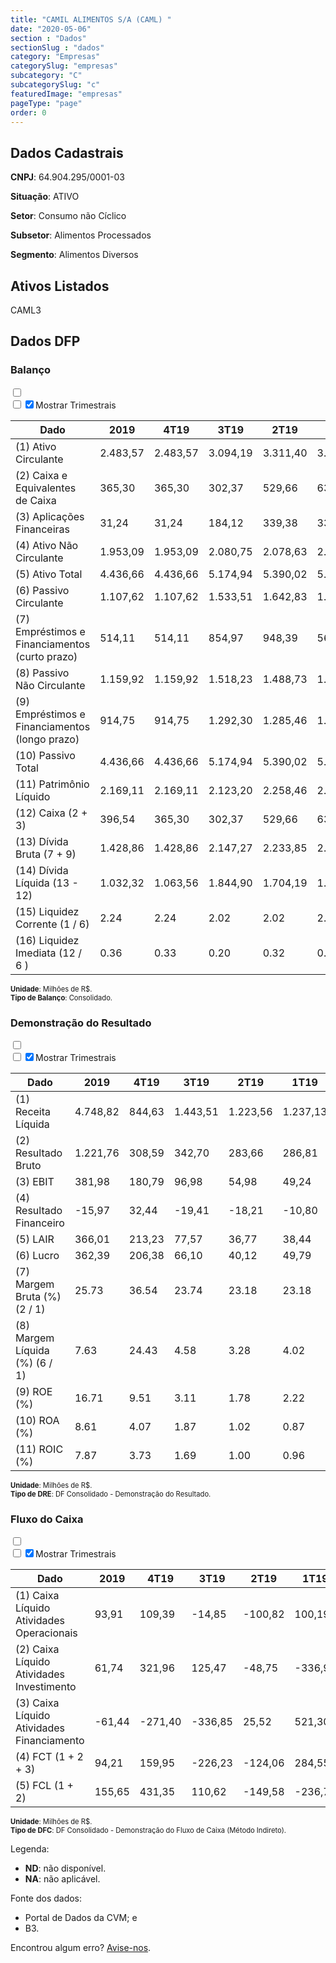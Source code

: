```yaml
---  
title: "CAMIL ALIMENTOS S/A (CAML) "  
date: "2020-05-06"  
section : "Dados"  
sectionSlug : "dados"  
category: "Empresas"  
categorySlug: "empresas"  
subcategory: "C"  
subcategorySlug: "c"  
featuredImage: "empresas"  
pageType: "page"  
order: 0  
---
```



## Dados Cadastrais


**CNPJ**: 64.904.295/0001-03

**Situação**: ATIVO

**Setor**: Consumo não Cíclico

**Subsetor**: Alimentos Processados

**Segmento**: Alimentos Diversos


## Ativos Listados


CAML3 


## Dados DFP

### Balanço
  
<input type='checkbox' class='toggleCommand' id='toggleBalanco' name='toggleBalanco'>  
<div class='filter-group-balanco'>  
<div class='check_button_balanco'>  
<label for='toggleBalanco'>  
<input type='checkbox' data-filter-col='trimBalanco'><input type='checkbox' data-filter-col='trimBalanco' checked><span>Mostrar Trimestrais</span>  
</label>  
</div>  
</div>  
<div class='overflow balancoTableWrapper'>  
<table class='balancoTable'>  
<thead>  
<tr>  
<th class='dataHeader fixedLeftColumn'>Dado</th>  
<th>2019</th>  
<th class='trimHeader' data-col='trimBalanco'>4T19</th>  
<th class='trimHeader' data-col='trimBalanco'>3T19</th>  
<th class='trimHeader' data-col='trimBalanco'>2T19</th>  
<th class='trimHeader' data-col='trimBalanco'>1T19</th>  
<th>2018</th>  
<th class='trimHeader' data-col='trimBalanco'>4T18</th>  
<th class='trimHeader' data-col='trimBalanco'>3T18</th>  
<th class='trimHeader' data-col='trimBalanco'>2T18</th>  
<th class='trimHeader' data-col='trimBalanco'>1T18</th>  
<th>2017</th>  
<th class='trimHeader' data-col='trimBalanco'>4T17</th>  
<th class='trimHeader' data-col='trimBalanco'>3T17</th>  
<th class='trimHeader' data-col='trimBalanco'>2T17</th>  
<th class='trimHeader' data-col='trimBalanco'>1T17</th>  
<th>2016</th>  
<th class='trimHeader' data-col='trimBalanco'>4T16</th>  
<th class='trimHeader' data-col='trimBalanco'>3T16</th>  
<th class='trimHeader' data-col='trimBalanco'>2T16</th>  
<th class='trimHeader' data-col='trimBalanco'>1T16</th>  
</tr>  
</thead>  
<tbody>  
<tr class='trContaAtivo'>  
<td class='leftAlignCell rowDescription fixedLeftColumn'>(1) Ativo Circulante</td>  
<td>2.483,57</td>  
<td data-col='trimBalanco' class='trimData'>2.483,57</td>  
<td data-col='trimBalanco' class='trimData'>3.094,19</td>  
<td data-col='trimBalanco' class='trimData'>3.311,40</td>  
<td data-col='trimBalanco' class='trimData'>3.604,43</td>  
<td>2.291,11</td>  
<td data-col='trimBalanco' class='trimData'>2.291,11</td>  
<td data-col='trimBalanco' class='trimData'>2.769,37</td>  
<td data-col='trimBalanco' class='trimData'>2.797,39</td>  
<td data-col='trimBalanco' class='trimData'>2.868,59</td>  
<td>2.379,83</td>  
<td data-col='trimBalanco' class='trimData'>2.379,83</td>  
<td data-col='trimBalanco' class='trimData'>2.206,25</td>  
<td data-col='trimBalanco' class='trimData'>2.331,31</td>  
<td data-col='trimBalanco' class='trimData'>2.489,29</td>  
<td>ND</td>  
<td data-col='trimBalanco' class='trimData'>ND</td>  
<td data-col='trimBalanco' class='trimData'>2.379,83</td>  
<td data-col='trimBalanco' class='trimData'>2.379,83</td>  
<td data-col='trimBalanco' class='trimData'>2.379,83</td>  
</tr>  
<tr class='trContaAtivo'>  
<td class='leftAlignCell rowDescription fixedLeftColumn'>(2) Caixa e Equivalentes de Caixa</td>  
<td>365,30</td>  
<td data-col='trimBalanco' class='trimData'>365,30</td>  
<td data-col='trimBalanco' class='trimData'>302,37</td>  
<td data-col='trimBalanco' class='trimData'>529,66</td>  
<td data-col='trimBalanco' class='trimData'>630,72</td>  
<td>276,47</td>  
<td data-col='trimBalanco' class='trimData'>276,47</td>  
<td data-col='trimBalanco' class='trimData'>222,63</td>  
<td data-col='trimBalanco' class='trimData'>369,10</td>  
<td data-col='trimBalanco' class='trimData'>572,27</td>  
<td>139,70</td>  
<td data-col='trimBalanco' class='trimData'>139,70</td>  
<td data-col='trimBalanco' class='trimData'>187,43</td>  
<td data-col='trimBalanco' class='trimData'>202,19</td>  
<td data-col='trimBalanco' class='trimData'>268,62</td>  
<td>ND</td>  
<td data-col='trimBalanco' class='trimData'>ND</td>  
<td data-col='trimBalanco' class='trimData'>139,70</td>  
<td data-col='trimBalanco' class='trimData'>139,70</td>  
<td data-col='trimBalanco' class='trimData'>139,70</td>  
</tr>  
<tr class='trContaAtivo'>  
<td class='leftAlignCell rowDescription fixedLeftColumn'>(3) Aplicações Financeiras</td>  
<td>31,24</td>  
<td data-col='trimBalanco' class='trimData'>31,24</td>  
<td data-col='trimBalanco' class='trimData'>184,12</td>  
<td data-col='trimBalanco' class='trimData'>339,38</td>  
<td data-col='trimBalanco' class='trimData'>334,98</td>  
<td>406,31</td>  
<td data-col='trimBalanco' class='trimData'>406,31</td>  
<td data-col='trimBalanco' class='trimData'>238,61</td>  
<td data-col='trimBalanco' class='trimData'>296,80</td>  
<td data-col='trimBalanco' class='trimData'>153,38</td>  
<td>470,68</td>  
<td data-col='trimBalanco' class='trimData'>470,68</td>  
<td data-col='trimBalanco' class='trimData'>204,55</td>  
<td data-col='trimBalanco' class='trimData'>184,71</td>  
<td data-col='trimBalanco' class='trimData'>21,76</td>  
<td>ND</td>  
<td data-col='trimBalanco' class='trimData'>ND</td>  
<td data-col='trimBalanco' class='trimData'>470,68</td>  
<td data-col='trimBalanco' class='trimData'>470,68</td>  
<td data-col='trimBalanco' class='trimData'>470,68</td>  
</tr>  
<tr class='trContaAtivo'>  
<td class='leftAlignCell rowDescription fixedLeftColumn'>(4) Ativo Não Circulante</td>  
<td>1.953,09</td>  
<td data-col='trimBalanco' class='trimData'>1.953,09</td>  
<td data-col='trimBalanco' class='trimData'>2.080,75</td>  
<td data-col='trimBalanco' class='trimData'>2.078,63</td>  
<td data-col='trimBalanco' class='trimData'>2.047,11</td>  
<td>1.490,06</td>  
<td data-col='trimBalanco' class='trimData'>1.490,06</td>  
<td data-col='trimBalanco' class='trimData'>1.547,90</td>  
<td data-col='trimBalanco' class='trimData'>1.597,35</td>  
<td data-col='trimBalanco' class='trimData'>1.558,60</td>  
<td>1.450,81</td>  
<td data-col='trimBalanco' class='trimData'>1.450,81</td>  
<td data-col='trimBalanco' class='trimData'>1.463,20</td>  
<td data-col='trimBalanco' class='trimData'>1.451,73</td>  
<td data-col='trimBalanco' class='trimData'>1.455,63</td>  
<td>ND</td>  
<td data-col='trimBalanco' class='trimData'>ND</td>  
<td data-col='trimBalanco' class='trimData'>1.450,81</td>  
<td data-col='trimBalanco' class='trimData'>1.450,81</td>  
<td data-col='trimBalanco' class='trimData'>1.450,81</td>  
</tr>  
<tr class='trContaAtivo'>  
<td class='leftAlignCell rowDescription fixedLeftColumn'>(5) Ativo Total</td>  
<td>4.436,66</td>  
<td data-col='trimBalanco' class='trimData'>4.436,66</td>  
<td data-col='trimBalanco' class='trimData'>5.174,94</td>  
<td data-col='trimBalanco' class='trimData'>5.390,02</td>  
<td data-col='trimBalanco' class='trimData'>5.651,54</td>  
<td>3.781,17</td>  
<td data-col='trimBalanco' class='trimData'>3.781,17</td>  
<td data-col='trimBalanco' class='trimData'>4.317,28</td>  
<td data-col='trimBalanco' class='trimData'>4.394,73</td>  
<td data-col='trimBalanco' class='trimData'>4.427,18</td>  
<td>3.830,64</td>  
<td data-col='trimBalanco' class='trimData'>3.830,64</td>  
<td data-col='trimBalanco' class='trimData'>3.669,45</td>  
<td data-col='trimBalanco' class='trimData'>3.783,05</td>  
<td data-col='trimBalanco' class='trimData'>3.944,93</td>  
<td>ND</td>  
<td data-col='trimBalanco' class='trimData'>ND</td>  
<td data-col='trimBalanco' class='trimData'>3.830,64</td>  
<td data-col='trimBalanco' class='trimData'>3.830,64</td>  
<td data-col='trimBalanco' class='trimData'>3.830,64</td>  
</tr>  
<tr class='trContaPassivo'>  
<td class='leftAlignCell rowDescription fixedLeftColumn'>(6) Passivo Circulante</td>  
<td>1.107,62</td>  
<td data-col='trimBalanco' class='trimData'>1.107,62</td>  
<td data-col='trimBalanco' class='trimData'>1.533,51</td>  
<td data-col='trimBalanco' class='trimData'>1.642,83</td>  
<td data-col='trimBalanco' class='trimData'>1.652,74</td>  
<td>659,79</td>  
<td data-col='trimBalanco' class='trimData'>659,79</td>  
<td data-col='trimBalanco' class='trimData'>920,33</td>  
<td data-col='trimBalanco' class='trimData'>1.043,07</td>  
<td data-col='trimBalanco' class='trimData'>1.198,17</td>  
<td>1.410,37</td>  
<td data-col='trimBalanco' class='trimData'>1.410,37</td>  
<td data-col='trimBalanco' class='trimData'>669,40</td>  
<td data-col='trimBalanco' class='trimData'>1.038,04</td>  
<td data-col='trimBalanco' class='trimData'>1.623,65</td>  
<td>ND</td>  
<td data-col='trimBalanco' class='trimData'>ND</td>  
<td data-col='trimBalanco' class='trimData'>1.410,37</td>  
<td data-col='trimBalanco' class='trimData'>1.410,37</td>  
<td data-col='trimBalanco' class='trimData'>1.410,37</td>  
</tr>  
<tr class='trContaPassivo'>  
<td class='leftAlignCell rowDescription fixedLeftColumn'>(7) Empréstimos e Financiamentos (curto prazo)</td>  
<td>514,11</td>  
<td data-col='trimBalanco' class='trimData'>514,11</td>  
<td data-col='trimBalanco' class='trimData'>854,97</td>  
<td data-col='trimBalanco' class='trimData'>948,39</td>  
<td data-col='trimBalanco' class='trimData'>569,52</td>  
<td>159,88</td>  
<td data-col='trimBalanco' class='trimData'>159,88</td>  
<td data-col='trimBalanco' class='trimData'>275,90</td>  
<td data-col='trimBalanco' class='trimData'>362,23</td>  
<td data-col='trimBalanco' class='trimData'>229,77</td>  
<td>780,17</td>  
<td data-col='trimBalanco' class='trimData'>780,17</td>  
<td data-col='trimBalanco' class='trimData'>179,31</td>  
<td data-col='trimBalanco' class='trimData'>471,48</td>  
<td data-col='trimBalanco' class='trimData'>608,40</td>  
<td>ND</td>  
<td data-col='trimBalanco' class='trimData'>ND</td>  
<td data-col='trimBalanco' class='trimData'>780,17</td>  
<td data-col='trimBalanco' class='trimData'>780,17</td>  
<td data-col='trimBalanco' class='trimData'>780,17</td>  
</tr>  
<tr class='trContaPassivo'>  
<td class='leftAlignCell rowDescription fixedLeftColumn'>(8) Passivo Não Circulante</td>  
<td>1.159,92</td>  
<td data-col='trimBalanco' class='trimData'>1.159,92</td>  
<td data-col='trimBalanco' class='trimData'>1.518,23</td>  
<td data-col='trimBalanco' class='trimData'>1.488,73</td>  
<td data-col='trimBalanco' class='trimData'>1.760,02</td>  
<td>1.300,29</td>  
<td data-col='trimBalanco' class='trimData'>1.300,29</td>  
<td data-col='trimBalanco' class='trimData'>1.305,76</td>  
<td data-col='trimBalanco' class='trimData'>1.309,09</td>  
<td data-col='trimBalanco' class='trimData'>1.308,66</td>  
<td>1.059,55</td>  
<td data-col='trimBalanco' class='trimData'>1.059,55</td>  
<td data-col='trimBalanco' class='trimData'>1.179,04</td>  
<td data-col='trimBalanco' class='trimData'>1.369,06</td>  
<td data-col='trimBalanco' class='trimData'>979,78</td>  
<td>ND</td>  
<td data-col='trimBalanco' class='trimData'>ND</td>  
<td data-col='trimBalanco' class='trimData'>1.059,55</td>  
<td data-col='trimBalanco' class='trimData'>1.059,55</td>  
<td data-col='trimBalanco' class='trimData'>1.059,55</td>  
</tr>  
<tr class='trContaPassivo'>  
<td class='leftAlignCell rowDescription fixedLeftColumn'>(9) Empréstimos e Financiamentos (longo prazo)</td>  
<td>914,75</td>  
<td data-col='trimBalanco' class='trimData'>914,75</td>  
<td data-col='trimBalanco' class='trimData'>1.292,30</td>  
<td data-col='trimBalanco' class='trimData'>1.285,46</td>  
<td data-col='trimBalanco' class='trimData'>1.547,38</td>  
<td>1.125,81</td>  
<td data-col='trimBalanco' class='trimData'>1.125,81</td>  
<td data-col='trimBalanco' class='trimData'>1.110,05</td>  
<td data-col='trimBalanco' class='trimData'>1.129,02</td>  
<td data-col='trimBalanco' class='trimData'>1.132,80</td>  
<td>877,12</td>  
<td data-col='trimBalanco' class='trimData'>877,12</td>  
<td data-col='trimBalanco' class='trimData'>990,70</td>  
<td data-col='trimBalanco' class='trimData'>1.164,68</td>  
<td data-col='trimBalanco' class='trimData'>789,82</td>  
<td>ND</td>  
<td data-col='trimBalanco' class='trimData'>ND</td>  
<td data-col='trimBalanco' class='trimData'>877,12</td>  
<td data-col='trimBalanco' class='trimData'>877,12</td>  
<td data-col='trimBalanco' class='trimData'>877,12</td>  
</tr>  
<tr class='trContaPassivo'>  
<td class='leftAlignCell rowDescription fixedLeftColumn'>(10) Passivo Total</td>  
<td>4.436,66</td>  
<td data-col='trimBalanco' class='trimData'>4.436,66</td>  
<td data-col='trimBalanco' class='trimData'>5.174,94</td>  
<td data-col='trimBalanco' class='trimData'>5.390,02</td>  
<td data-col='trimBalanco' class='trimData'>5.651,54</td>  
<td>3.781,17</td>  
<td data-col='trimBalanco' class='trimData'>3.781,17</td>  
<td data-col='trimBalanco' class='trimData'>4.317,28</td>  
<td data-col='trimBalanco' class='trimData'>4.394,73</td>  
<td data-col='trimBalanco' class='trimData'>4.427,18</td>  
<td>3.830,64</td>  
<td data-col='trimBalanco' class='trimData'>3.830,64</td>  
<td data-col='trimBalanco' class='trimData'>3.669,45</td>  
<td data-col='trimBalanco' class='trimData'>3.783,05</td>  
<td data-col='trimBalanco' class='trimData'>3.944,93</td>  
<td>ND</td>  
<td data-col='trimBalanco' class='trimData'>ND</td>  
<td data-col='trimBalanco' class='trimData'>3.830,64</td>  
<td data-col='trimBalanco' class='trimData'>3.830,64</td>  
<td data-col='trimBalanco' class='trimData'>3.830,64</td>  
</tr>  
<tr class='trContaPassivo'>  
<td class='leftAlignCell rowDescription fixedLeftColumn'>(11) Patrimônio Líquido</td>  
<td>2.169,11</td>  
<td data-col='trimBalanco' class='trimData'>2.169,11</td>  
<td data-col='trimBalanco' class='trimData'>2.123,20</td>  
<td data-col='trimBalanco' class='trimData'>2.258,46</td>  
<td data-col='trimBalanco' class='trimData'>2.238,77</td>  
<td>1.821,10</td>  
<td data-col='trimBalanco' class='trimData'>1.821,10</td>  
<td data-col='trimBalanco' class='trimData'>2.091,19</td>  
<td data-col='trimBalanco' class='trimData'>2.042,57</td>  
<td data-col='trimBalanco' class='trimData'>1.920,36</td>  
<td>1.360,72</td>  
<td data-col='trimBalanco' class='trimData'>1.360,72</td>  
<td data-col='trimBalanco' class='trimData'>1.821,01</td>  
<td data-col='trimBalanco' class='trimData'>1.375,95</td>  
<td data-col='trimBalanco' class='trimData'>1.341,49</td>  
<td>ND</td>  
<td data-col='trimBalanco' class='trimData'>ND</td>  
<td data-col='trimBalanco' class='trimData'>1.360,72</td>  
<td data-col='trimBalanco' class='trimData'>1.360,72</td>  
<td data-col='trimBalanco' class='trimData'>1.360,72</td>  
</tr>  
<tr>  
<td class='leftAlignCell rowDescription fixedLeftColumn'>(12) Caixa (2 + 3)</td>  
<td class='positiveNumber'>396,54</td>  
<td class='positiveNumber trimData' data-col='trimBalanco'>365,30</td>  
<td class='positiveNumber trimData' data-col='trimBalanco'>302,37</td>  
<td class='positiveNumber trimData' data-col='trimBalanco'>529,66</td>  
<td class='positiveNumber trimData' data-col='trimBalanco'>630,72</td>  
<td class='positiveNumber'>682,77</td>  
<td class='positiveNumber trimData' data-col='trimBalanco'>276,47</td>  
<td class='positiveNumber trimData' data-col='trimBalanco'>222,63</td>  
<td class='positiveNumber trimData' data-col='trimBalanco'>369,10</td>  
<td class='positiveNumber trimData' data-col='trimBalanco'>572,27</td>  
<td class='positiveNumber'>610,38</td>  
<td class='positiveNumber trimData' data-col='trimBalanco'>139,70</td>  
<td class='positiveNumber trimData' data-col='trimBalanco'>187,43</td>  
<td class='positiveNumber trimData' data-col='trimBalanco'>202,19</td>  
<td class='positiveNumber trimData' data-col='trimBalanco'>268,62</td>  
<td>ND</td>  
<td data-col='trimBalanco' class='trimData'>ND</td>  
<td class='positiveNumber trimData' data-col='trimBalanco'>139,70</td>  
<td class='positiveNumber trimData' data-col='trimBalanco'>139,70</td>  
<td class='positiveNumber trimData' data-col='trimBalanco'>139,70</td>  
</tr>  
<tr class='trDividaBruta'>  
<td class='leftAlignCell rowDescription fixedLeftColumn'>(13) Dívida Bruta (7 + 9)</td>  
<td class='negativeNumber'>1.428,86</td>  
<td class='negativeNumber trimData' data-col='trimBalanco'>1.428,86</td>  
<td class='negativeNumber trimData' data-col='trimBalanco'>2.147,27</td>  
<td class='negativeNumber trimData' data-col='trimBalanco'>2.233,85</td>  
<td class='negativeNumber trimData' data-col='trimBalanco'>2.116,90</td>  
<td class='negativeNumber'>1.285,69</td>  
<td class='negativeNumber trimData' data-col='trimBalanco'>1.285,69</td>  
<td class='negativeNumber trimData' data-col='trimBalanco'>1.385,96</td>  
<td class='negativeNumber trimData' data-col='trimBalanco'>1.491,26</td>  
<td class='negativeNumber trimData' data-col='trimBalanco'>1.362,57</td>  
<td class='negativeNumber'>1.657,29</td>  
<td class='negativeNumber trimData' data-col='trimBalanco'>1.657,29</td>  
<td class='negativeNumber trimData' data-col='trimBalanco'>1.170,01</td>  
<td class='negativeNumber trimData' data-col='trimBalanco'>1.636,16</td>  
<td class='negativeNumber trimData' data-col='trimBalanco'>1.398,22</td>  
<td>ND</td>  
<td data-col='trimBalanco' class='trimData'>ND</td>  
<td class='negativeNumber trimData' data-col='trimBalanco'>1.657,29</td>  
<td class='negativeNumber trimData' data-col='trimBalanco'>1.657,29</td>  
<td class='negativeNumber trimData' data-col='trimBalanco'>1.657,29</td>  
</tr>  
<tr>  
<td class='leftAlignCell rowDescription fixedLeftColumn'>(14) Dívida Líquida  (13 - 12)</td>  
<td class='negativeNumber'>1.032,32</td>  
<td class='negativeNumber trimData' data-col='trimBalanco'>1.063,56</td>  
<td class='negativeNumber trimData' data-col='trimBalanco'>1.844,90</td>  
<td class='negativeNumber trimData' data-col='trimBalanco'>1.704,19</td>  
<td class='negativeNumber trimData' data-col='trimBalanco'>1.486,18</td>  
<td class='negativeNumber'>602,92</td>  
<td class='negativeNumber trimData' data-col='trimBalanco'>1.009,22</td>  
<td class='negativeNumber trimData' data-col='trimBalanco'>1.163,32</td>  
<td class='negativeNumber trimData' data-col='trimBalanco'>1.122,15</td>  
<td class='negativeNumber trimData' data-col='trimBalanco'>790,30</td>  
<td class='negativeNumber'>1.046,91</td>  
<td class='negativeNumber trimData' data-col='trimBalanco'>1.517,59</td>  
<td class='negativeNumber trimData' data-col='trimBalanco'>982,57</td>  
<td class='negativeNumber trimData' data-col='trimBalanco'>1.433,98</td>  
<td class='negativeNumber trimData' data-col='trimBalanco'>1.129,60</td>  
<td>ND</td>  
<td data-col='trimBalanco' class='trimData'>ND</td>  
<td class='negativeNumber trimData' data-col='trimBalanco'>1.517,59</td>  
<td class='negativeNumber trimData' data-col='trimBalanco'>1.517,59</td>  
<td class='negativeNumber trimData' data-col='trimBalanco'>1.517,59</td>  
</tr>  
<tr>  
<td class='leftAlignCell rowDescription fixedLeftColumn'>(15) Liquidez Corrente (1 / 6)</td>  
<td>2.24</td>  
<td data-col='trimBalanco' class='trimData'>2.24</td>  
<td data-col='trimBalanco' class='trimData'>2.02</td>  
<td data-col='trimBalanco' class='trimData'>2.02</td>  
<td data-col='trimBalanco' class='trimData'>2.18</td>  
<td>3.47</td>  
<td data-col='trimBalanco' class='trimData'>3.47</td>  
<td data-col='trimBalanco' class='trimData'>3.01</td>  
<td data-col='trimBalanco' class='trimData'>2.68</td>  
<td data-col='trimBalanco' class='trimData'>2.39</td>  
<td>1.69</td>  
<td data-col='trimBalanco' class='trimData'>1.69</td>  
<td data-col='trimBalanco' class='trimData'>3.30</td>  
<td data-col='trimBalanco' class='trimData'>2.25</td>  
<td data-col='trimBalanco' class='trimData'>1.53</td>  
<td>ND</td>  
<td data-col='trimBalanco' class='trimData'>ND</td>  
<td data-col='trimBalanco' class='trimData'>1.69</td>  
<td data-col='trimBalanco' class='trimData'>1.69</td>  
<td data-col='trimBalanco' class='trimData'>1.69</td>  
</tr>  
<tr>  
<td class='leftAlignCell rowDescription fixedLeftColumn'>(16) Liquidez Imediata  (12 / 6 )</td>  
<td>0.36</td>  
<td data-col='trimBalanco' class='trimData'>0.33</td>  
<td data-col='trimBalanco' class='trimData'>0.20</td>  
<td data-col='trimBalanco' class='trimData'>0.32</td>  
<td data-col='trimBalanco' class='trimData'>0.38</td>  
<td>1.03</td>  
<td data-col='trimBalanco' class='trimData'>0.42</td>  
<td data-col='trimBalanco' class='trimData'>0.24</td>  
<td data-col='trimBalanco' class='trimData'>0.35</td>  
<td data-col='trimBalanco' class='trimData'>0.48</td>  
<td>0.43</td>  
<td data-col='trimBalanco' class='trimData'>0.10</td>  
<td data-col='trimBalanco' class='trimData'>0.28</td>  
<td data-col='trimBalanco' class='trimData'>0.19</td>  
<td data-col='trimBalanco' class='trimData'>0.17</td>  
<td>ND</td>  
<td data-col='trimBalanco' class='trimData'>ND</td>  
<td data-col='trimBalanco' class='trimData'>0.10</td>  
<td data-col='trimBalanco' class='trimData'>0.10</td>  
<td data-col='trimBalanco' class='trimData'>0.10</td>  
</tr>  
</tbody>  
</table>  
</div>  
<p style='font-size:0.7rem; margin:0px;'><strong>Unidade</strong>: Milhões de R$.</p>  
<p style='font-size:0.7rem; margin:0px;'><strong>Tipo de Balanço</strong>: Consolidado.</p>


### Demonstração do Resultado
  
<input type='checkbox' class='toggleCommand' id='toggleDRE' name='toggleDRE'>  
<div class='filter-group-dre'>  
<div class='check_button_dre'>  
<label for='toggleDRE'>  
<input type='checkbox' data-filter-col='trimDRE'><input type='checkbox' data-filter-col='trimDRE' checked><span>Mostrar Trimestrais</span>  
</label>  
</div>  
</div>  
<div class='overflow balancoTableWrapper'>  
<table class='balancoTable'>  
<thead>  
<tr>  
<th class='dataHeader fixedLeftColumn'>Dado</th>  
<th>2019</th>  
<th class='trimHeader' data-col='trimDRE'>4T19</th>  
<th class='trimHeader' data-col='trimDRE'>3T19</th>  
<th class='trimHeader' data-col='trimDRE'>2T19</th>  
<th class='trimHeader' data-col='trimDRE'>1T19</th>  
<th>2018</th>  
<th class='trimHeader' data-col='trimDRE'>4T18</th>  
<th class='trimHeader' data-col='trimDRE'>3T18</th>  
<th class='trimHeader' data-col='trimDRE'>2T18</th>  
<th class='trimHeader' data-col='trimDRE'>1T18</th>  
<th>2017</th>  
<th class='trimHeader' data-col='trimDRE'>4T17</th>  
<th class='trimHeader' data-col='trimDRE'>3T17</th>  
<th class='trimHeader' data-col='trimDRE'>2T17</th>  
<th class='trimHeader' data-col='trimDRE'>1T17</th>  
<th>2016</th>  
<th class='trimHeader' data-col='trimDRE'>4T16</th>  
<th class='trimHeader' data-col='trimDRE'>3T16</th>  
<th class='trimHeader' data-col='trimDRE'>2T16</th>  
<th class='trimHeader' data-col='trimDRE'>1T16</th>  
</tr>  
</thead>  
<tbody>  
<tr class='trDRE'>  
<td class='leftAlignCell rowDescription fixedLeftColumn'>(1) Receita Líquida</td>  
<td>4.748,82</td>  
<td data-col='trimDRE' class='trimData' >844,63</td>  
<td data-col='trimDRE' class='trimData' >1.443,51</td>  
<td data-col='trimDRE' class='trimData' >1.223,56</td>  
<td data-col='trimDRE' class='trimData' >1.237,13</td>  
<td>4.662,94</td>  
<td data-col='trimDRE' class='trimData' >1.246,10</td>  
<td data-col='trimDRE' class='trimData' >1.266,84</td>  
<td data-col='trimDRE' class='trimData' >1.145,64</td>  
<td data-col='trimDRE' class='trimData' >1.004,36</td>  
<td>4.947,73</td>  
<td data-col='trimDRE' class='trimData' >1.401,12</td>  
<td data-col='trimDRE' class='trimData' >1.159,16</td>  
<td data-col='trimDRE' class='trimData' >1.161,88</td>  
<td data-col='trimDRE' class='trimData' >1.225,56</td>  
<td>4.228,95</td>  
<td data-col='trimDRE' class='trimData' >543,53</td>  
<td data-col='trimDRE' class='trimData' >1.276,13</td>  
<td data-col='trimDRE' class='trimData' >1.273,07</td>  
<td data-col='trimDRE' class='trimData' >1.136,22</td>  
</tr>  
<tr class='trDRE'>  
<td class='leftAlignCell rowDescription fixedLeftColumn'>(2) Resultado Bruto</td>  
<td class='positiveNumberGreen'>1.221,76</td>  
<td data-col='trimDRE' class='trimData positiveNumberGreen' >308,59</td>  
<td data-col='trimDRE' class='trimData positiveNumberGreen' >342,70</td>  
<td data-col='trimDRE' class='trimData positiveNumberGreen' >283,66</td>  
<td data-col='trimDRE' class='trimData positiveNumberGreen' >286,81</td>  
<td class='positiveNumberGreen'>1.150,47</td>  
<td data-col='trimDRE' class='trimData positiveNumberGreen' >251,12</td>  
<td data-col='trimDRE' class='trimData positiveNumberGreen' >319,94</td>  
<td data-col='trimDRE' class='trimData positiveNumberGreen' >316,14</td>  
<td data-col='trimDRE' class='trimData positiveNumberGreen' >263,28</td>  
<td class='positiveNumberGreen'>1.221,14</td>  
<td data-col='trimDRE' class='trimData positiveNumberGreen' >355,54</td>  
<td data-col='trimDRE' class='trimData positiveNumberGreen' >285,94</td>  
<td data-col='trimDRE' class='trimData positiveNumberGreen' >282,25</td>  
<td data-col='trimDRE' class='trimData positiveNumberGreen' >297,40</td>  
<td class='positiveNumberGreen'>1.034,15</td>  
<td data-col='trimDRE' class='trimData positiveNumberGreen' >93,42</td>  
<td data-col='trimDRE' class='trimData positiveNumberGreen' >293,95</td>  
<td data-col='trimDRE' class='trimData positiveNumberGreen' >352,93</td>  
<td data-col='trimDRE' class='trimData positiveNumberGreen' >293,86</td>  
</tr>  
<tr class='trDRE'>  
<td class='leftAlignCell rowDescription fixedLeftColumn'>(3) EBIT</td>  
<td class='positiveNumberGreen'>381,98</td>  
<td data-col='trimDRE' class='trimData positiveNumberGreen' >180,79</td>  
<td data-col='trimDRE' class='trimData positiveNumberGreen' >96,98</td>  
<td data-col='trimDRE' class='trimData positiveNumberGreen' >54,98</td>  
<td data-col='trimDRE' class='trimData positiveNumberGreen' >49,24</td>  
<td class='positiveNumberGreen'>399,57</td>  
<td data-col='trimDRE' class='trimData positiveNumberGreen' >105,60</td>  
<td data-col='trimDRE' class='trimData positiveNumberGreen' >127,70</td>  
<td data-col='trimDRE' class='trimData positiveNumberGreen' >108,97</td>  
<td data-col='trimDRE' class='trimData positiveNumberGreen' >57,29</td>  
<td class='positiveNumberGreen'>460,39</td>  
<td data-col='trimDRE' class='trimData positiveNumberGreen' >156,92</td>  
<td data-col='trimDRE' class='trimData positiveNumberGreen' >105,66</td>  
<td data-col='trimDRE' class='trimData positiveNumberGreen' >91,75</td>  
<td data-col='trimDRE' class='trimData positiveNumberGreen' >106,05</td>  
<td class='positiveNumberGreen'>337,16</td>  
<td data-col='trimDRE' class='trimData negativeNumber' >-46,28</td>  
<td data-col='trimDRE' class='trimData positiveNumberGreen' >124,46</td>  
<td data-col='trimDRE' class='trimData positiveNumberGreen' >155,61</td>  
<td data-col='trimDRE' class='trimData positiveNumberGreen' >103,37</td>  
</tr>  
<tr class='trDRE'>  
<td class='leftAlignCell rowDescription fixedLeftColumn'>(4) Resultado Financeiro</td>  
<td class='negativeNumber'>-15,97</td>  
<td data-col='trimDRE' class='trimData positiveNumberGreen' >32,44</td>  
<td data-col='trimDRE' class='trimData negativeNumber' >-19,41</td>  
<td data-col='trimDRE' class='trimData negativeNumber' >-18,21</td>  
<td data-col='trimDRE' class='trimData negativeNumber' >-10,80</td>  
<td class='negativeNumber'>-74,40</td>  
<td data-col='trimDRE' class='trimData negativeNumber' >-75,05</td>  
<td data-col='trimDRE' class='trimData positiveNumberGreen' >18,81</td>  
<td data-col='trimDRE' class='trimData negativeNumber' >-6,14</td>  
<td data-col='trimDRE' class='trimData negativeNumber' >-12,02</td>  
<td class='negativeNumber'>-158,01</td>  
<td data-col='trimDRE' class='trimData negativeNumber' >-96,63</td>  
<td data-col='trimDRE' class='trimData negativeNumber' >-12,56</td>  
<td data-col='trimDRE' class='trimData negativeNumber' >-26,03</td>  
<td data-col='trimDRE' class='trimData negativeNumber' >-22,80</td>  
<td class='negativeNumber'>-155,94</td>  
<td data-col='trimDRE' class='trimData negativeNumber' >-37,26</td>  
<td data-col='trimDRE' class='trimData negativeNumber' >-33,32</td>  
<td data-col='trimDRE' class='trimData negativeNumber' >-52,66</td>  
<td data-col='trimDRE' class='trimData negativeNumber' >-32,71</td>  
</tr>  
<tr class='trDRE'>  
<td class='leftAlignCell rowDescription fixedLeftColumn'>(5) LAIR</td>  
<td class='positiveNumberGreen'>366,01</td>  
<td data-col='trimDRE' class='trimData positiveNumberGreen' >213,23</td>  
<td data-col='trimDRE' class='trimData positiveNumberGreen' >77,57</td>  
<td data-col='trimDRE' class='trimData positiveNumberGreen' >36,77</td>  
<td data-col='trimDRE' class='trimData positiveNumberGreen' >38,44</td>  
<td class='positiveNumberGreen'>325,17</td>  
<td data-col='trimDRE' class='trimData positiveNumberGreen' >30,55</td>  
<td data-col='trimDRE' class='trimData positiveNumberGreen' >146,51</td>  
<td data-col='trimDRE' class='trimData positiveNumberGreen' >102,83</td>  
<td data-col='trimDRE' class='trimData positiveNumberGreen' >45,28</td>  
<td class='positiveNumberGreen'>302,38</td>  
<td data-col='trimDRE' class='trimData positiveNumberGreen' >60,29</td>  
<td data-col='trimDRE' class='trimData positiveNumberGreen' >93,11</td>  
<td data-col='trimDRE' class='trimData positiveNumberGreen' >65,72</td>  
<td data-col='trimDRE' class='trimData positiveNumberGreen' >83,25</td>  
<td class='positiveNumberGreen'>181,21</td>  
<td data-col='trimDRE' class='trimData negativeNumber' >-83,54</td>  
<td data-col='trimDRE' class='trimData positiveNumberGreen' >91,14</td>  
<td data-col='trimDRE' class='trimData positiveNumberGreen' >102,96</td>  
<td data-col='trimDRE' class='trimData positiveNumberGreen' >70,66</td>  
</tr>  
<tr class='trDRE'>  
<td class='leftAlignCell rowDescription fixedLeftColumn'>(6) Lucro</td>  
<td class='positiveNumberGreen'>362,39</td>  
<td data-col='trimDRE' class='trimData positiveNumberGreen' >206,38</td>  
<td data-col='trimDRE' class='trimData positiveNumberGreen' >66,10</td>  
<td data-col='trimDRE' class='trimData positiveNumberGreen' >40,12</td>  
<td data-col='trimDRE' class='trimData positiveNumberGreen' >49,79</td>  
<td class='positiveNumberGreen'>250,66</td>  
<td data-col='trimDRE' class='trimData negativeNumber' >-11,26</td>  
<td data-col='trimDRE' class='trimData positiveNumberGreen' >150,29</td>  
<td data-col='trimDRE' class='trimData positiveNumberGreen' >79,07</td>  
<td data-col='trimDRE' class='trimData positiveNumberGreen' >32,56</td>  
<td class='positiveNumberGreen'>201,53</td>  
<td data-col='trimDRE' class='trimData positiveNumberGreen' >28,11</td>  
<td data-col='trimDRE' class='trimData positiveNumberGreen' >71,91</td>  
<td data-col='trimDRE' class='trimData positiveNumberGreen' >40,32</td>  
<td data-col='trimDRE' class='trimData positiveNumberGreen' >61,20</td>  
<td class='positiveNumberGreen'>110,78</td>  
<td data-col='trimDRE' class='trimData negativeNumber' >-70,79</td>  
<td data-col='trimDRE' class='trimData positiveNumberGreen' >67,19</td>  
<td data-col='trimDRE' class='trimData positiveNumberGreen' >63,54</td>  
<td data-col='trimDRE' class='trimData positiveNumberGreen' >50,83</td>  
</tr>  
<tr class='trDREMargem'>  
<td class='leftAlignCell rowDescription fixedLeftColumn'>(7) Margem Bruta (%) (2 / 1)</td>  
<td>25.73</td>  
<td data-col='trimDRE' class='trimData'>36.54</td>  
<td data-col='trimDRE' class='trimData'>23.74</td>  
<td data-col='trimDRE' class='trimData'>23.18</td>  
<td data-col='trimDRE' class='trimData'>23.18</td>  
<td>24.67</td>  
<td data-col='trimDRE' class='trimData'>20.15</td>  
<td data-col='trimDRE' class='trimData'>25.25</td>  
<td data-col='trimDRE' class='trimData'>27.59</td>  
<td data-col='trimDRE' class='trimData'>26.21</td>  
<td>24.68</td>  
<td data-col='trimDRE' class='trimData'>25.38</td>  
<td data-col='trimDRE' class='trimData'>24.67</td>  
<td data-col='trimDRE' class='trimData'>24.29</td>  
<td data-col='trimDRE' class='trimData'>24.27</td>  
<td>24.45</td>  
<td data-col='trimDRE' class='trimData'>17.19</td>  
<td data-col='trimDRE' class='trimData'>23.03</td>  
<td data-col='trimDRE' class='trimData'>27.72</td>  
<td data-col='trimDRE' class='trimData'>25.86</td>  
</tr>  
<tr class='trDREMargem'>  
<td class='leftAlignCell rowDescription fixedLeftColumn'>(8) Margem Líquida (%) (6 / 1)</td>  
<td>7.63</td>  
<td data-col='trimDRE' class='trimData'>24.43</td>  
<td data-col='trimDRE' class='trimData'>4.58</td>  
<td data-col='trimDRE' class='trimData'>3.28</td>  
<td data-col='trimDRE' class='trimData'>4.02</td>  
<td>5.38</td>  
<td data-col='trimDRE' class='trimData'>NA</td>  
<td data-col='trimDRE' class='trimData'>11.86</td>  
<td data-col='trimDRE' class='trimData'>6.90</td>  
<td data-col='trimDRE' class='trimData'>3.24</td>  
<td>4.07</td>  
<td data-col='trimDRE' class='trimData'>2.01</td>  
<td data-col='trimDRE' class='trimData'>6.20</td>  
<td data-col='trimDRE' class='trimData'>3.47</td>  
<td data-col='trimDRE' class='trimData'>4.99</td>  
<td>2.62</td>  
<td data-col='trimDRE' class='trimData'>NA</td>  
<td data-col='trimDRE' class='trimData'>5.27</td>  
<td data-col='trimDRE' class='trimData'>4.99</td>  
<td data-col='trimDRE' class='trimData'>4.47</td>  
</tr>  
<tr>  
<td class='leftAlignCell rowDescription fixedLeftColumn'>(9) ROE (%)</td>  
<td>16.71</td>  
<td data-col='trimDRE' class='trimData'>9.51</td>  
<td data-col='trimDRE' class='trimData'>3.11</td>  
<td data-col='trimDRE' class='trimData'>1.78</td>  
<td data-col='trimDRE' class='trimData'>2.22</td>  
<td>13.76</td>  
<td data-col='trimDRE' class='trimData'>NA</td>  
<td data-col='trimDRE' class='trimData'>7.19</td>  
<td data-col='trimDRE' class='trimData'>3.87</td>  
<td data-col='trimDRE' class='trimData'>1.70</td>  
<td>14.81</td>  
<td data-col='trimDRE' class='trimData'>2.07</td>  
<td data-col='trimDRE' class='trimData'>3.95</td>  
<td data-col='trimDRE' class='trimData'>2.93</td>  
<td data-col='trimDRE' class='trimData'>4.56</td>  
<td>ND</td>  
<td data-col='trimDRE' class='trimData'>ND</td>  
<td data-col='trimDRE' class='trimData'>4.94</td>  
<td data-col='trimDRE' class='trimData'>4.67</td>  
<td data-col='trimDRE' class='trimData'>3.74</td>  
</tr>  
<tr>  
<td class='leftAlignCell rowDescription fixedLeftColumn'>(10) ROA (%)</td>  
<td>8.61</td>  
<td data-col='trimDRE' class='trimData'>4.07</td>  
<td data-col='trimDRE' class='trimData'>1.87</td>  
<td data-col='trimDRE' class='trimData'>1.02</td>  
<td data-col='trimDRE' class='trimData'>0.87</td>  
<td>10.57</td>  
<td data-col='trimDRE' class='trimData'>2.79</td>  
<td data-col='trimDRE' class='trimData'>2.96</td>  
<td data-col='trimDRE' class='trimData'>2.48</td>  
<td data-col='trimDRE' class='trimData'>1.29</td>  
<td>12.02</td>  
<td data-col='trimDRE' class='trimData'>4.10</td>  
<td data-col='trimDRE' class='trimData'>2.88</td>  
<td data-col='trimDRE' class='trimData'>2.43</td>  
<td data-col='trimDRE' class='trimData'>2.69</td>  
<td>ND</td>  
<td data-col='trimDRE' class='trimData'>ND</td>  
<td data-col='trimDRE' class='trimData'>3.25</td>  
<td data-col='trimDRE' class='trimData'>4.06</td>  
<td data-col='trimDRE' class='trimData'>2.70</td>  
</tr>  
<tr>  
<td class='leftAlignCell rowDescription fixedLeftColumn'>(11) ROIC (%)</td>  
<td>7.87</td>  
<td data-col='trimDRE' class='trimData'>3.73</td>  
<td data-col='trimDRE' class='trimData'>1.69</td>  
<td data-col='trimDRE' class='trimData'>1.00</td>  
<td data-col='trimDRE' class='trimData'>0.96</td>  
<td>10.88</td>  
<td data-col='trimDRE' class='trimData'>2.88</td>  
<td data-col='trimDRE' class='trimData'>2.79</td>  
<td data-col='trimDRE' class='trimData'>2.51</td>  
<td data-col='trimDRE' class='trimData'>1.48</td>  
<td>12.62</td>  
<td data-col='trimDRE' class='trimData'>4.30</td>  
<td data-col='trimDRE' class='trimData'>2.68</td>  
<td data-col='trimDRE' class='trimData'>2.31</td>  
<td data-col='trimDRE' class='trimData'>2.86</td>  
<td>ND</td>  
<td data-col='trimDRE' class='trimData'>ND</td>  
<td data-col='trimDRE' class='trimData'>3.41</td>  
<td data-col='trimDRE' class='trimData'>4.27</td>  
<td data-col='trimDRE' class='trimData'>2.83</td>  
</tr>  
</tbody>  
</table>  
</div>  
<p style='font-size:0.7rem; margin:0px;'><strong>Unidade</strong>: Milhões de R$.</p>  
<p style='font-size:0.7rem; margin:0px;'><strong>Tipo de DRE</strong>: DF Consolidado - Demonstração do Resultado.</p>


### Fluxo do Caixa
  
<input type='checkbox' class='toggleCommand' id='toggleDFC' name='toggleDFC'>  
<div class='filter-group-dfc'>  
<div class='check_button_dfc'>  
<label for='toggleDFC'>  
<input type='checkbox' data-filter-col='trimDFC'><input type='checkbox' data-filter-col='trimDFC' checked><span>Mostrar Trimestrais</span>  
</label>  
</div>  
</div>  
<div class='overflow balancoTableWrapper'>  
<table class='balancoTable'>  
<thead>  
<tr>  
<th class='dataHeader fixedLeftColumn'>Dado</th>  
<th>2019</th>  
<th class='trimHeader' data-col='trimDFC'>4T19</th>  
<th class='trimHeader' data-col='trimDFC'>3T19</th>  
<th class='trimHeader' data-col='trimDFC'>2T19</th>  
<th class='trimHeader' data-col='trimDFC'>1T19</th>  
<th>2018</th>  
<th class='trimHeader' data-col='trimDFC'>4T18</th>  
<th class='trimHeader' data-col='trimDFC'>3T18</th>  
<th class='trimHeader' data-col='trimDFC'>2T18</th>  
<th class='trimHeader' data-col='trimDFC'>1T18</th>  
<th>2017</th>  
<th class='trimHeader' data-col='trimDFC'>4T17</th>  
<th class='trimHeader' data-col='trimDFC'>3T17</th>  
<th class='trimHeader' data-col='trimDFC'>2T17</th>  
<th class='trimHeader' data-col='trimDFC'>1T17</th>  
<th>2016</th>  
<th class='trimHeader' data-col='trimDFC'>4T16</th>  
<th class='trimHeader' data-col='trimDFC'>3T16</th>  
<th class='trimHeader' data-col='trimDFC'>2T16</th>  
<th class='trimHeader' data-col='trimDFC'>1T16</th>  
</tr>  
</thead>  
<tbody>  
<tr class='trDFC'>  
<td class='leftAlignCell rowDescription fixedLeftColumn'>(1) Caixa Líquido Atividades Operacionais</td>  
<td>93,91</td>  
<td data-col='trimDFC' class='trimData' >109,39</td>  
<td data-col='trimDFC' class='trimData' >-14,85</td>  
<td data-col='trimDFC' class='trimData' >-100,82</td>  
<td data-col='trimDFC' class='trimData' >100,19</td>  
<td>488,02</td>  
<td data-col='trimDFC' class='trimData' >575,14</td>  
<td data-col='trimDFC' class='trimData' >-17,58</td>  
<td data-col='trimDFC' class='trimData' >-137,02</td>  
<td data-col='trimDFC' class='trimData' >67,49</td>  
<td>294,31</td>  
<td data-col='trimDFC' class='trimData' >101,29</td>  
<td data-col='trimDFC' class='trimData' >182,25</td>  
<td data-col='trimDFC' class='trimData' >-88,48</td>  
<td data-col='trimDFC' class='trimData' >99,25</td>  
<td>343,17</td>  
<td data-col='trimDFC' class='trimData' >302,33</td>  
<td data-col='trimDFC' class='trimData' >244,92</td>  
<td data-col='trimDFC' class='trimData' >-224,69</td>  
<td data-col='trimDFC' class='trimData' >20,60</td>  
</tr>  
<tr class='trDFC'>  
<td class='leftAlignCell rowDescription fixedLeftColumn'>(2) Caixa Líquido Atividades Investimento</td>  
<td>61,74</td>  
<td data-col='trimDFC' class='trimData' >321,96</td>  
<td data-col='trimDFC' class='trimData' >125,47</td>  
<td data-col='trimDFC' class='trimData' >-48,75</td>  
<td data-col='trimDFC' class='trimData' >-336,94</td>  
<td>-31,37</td>  
<td data-col='trimDFC' class='trimData' >-99,28</td>  
<td data-col='trimDFC' class='trimData' >2,45</td>  
<td data-col='trimDFC' class='trimData' >-158,04</td>  
<td data-col='trimDFC' class='trimData' >223,50</td>  
<td>-546,74</td>  
<td data-col='trimDFC' class='trimData' >-744,91</td>  
<td data-col='trimDFC' class='trimData' >-42,87</td>  
<td data-col='trimDFC' class='trimData' >-194,85</td>  
<td data-col='trimDFC' class='trimData' >435,89</td>  
<td>-73,19</td>  
<td data-col='trimDFC' class='trimData' >75,94</td>  
<td data-col='trimDFC' class='trimData' >-73,99</td>  
<td data-col='trimDFC' class='trimData' >-54,16</td>  
<td data-col='trimDFC' class='trimData' >-20,97</td>  
</tr>  
<tr class='trDFC'>  
<td class='leftAlignCell rowDescription fixedLeftColumn'>(3) Caixa Líquido Atividades Financiamento</td>  
<td>-61,44</td>  
<td data-col='trimDFC' class='trimData' >-271,40</td>  
<td data-col='trimDFC' class='trimData' >-336,85</td>  
<td data-col='trimDFC' class='trimData' >25,52</td>  
<td data-col='trimDFC' class='trimData' >521,30</td>  
<td>-323,79</td>  
<td data-col='trimDFC' class='trimData' >-277,36</td>  
<td data-col='trimDFC' class='trimData' >-125,51</td>  
<td data-col='trimDFC' class='trimData' >78,46</td>  
<td data-col='trimDFC' class='trimData' >0,62</td>  
<td>-44,56</td>  
<td data-col='trimDFC' class='trimData' >300,27</td>  
<td data-col='trimDFC' class='trimData' >-154,66</td>  
<td data-col='trimDFC' class='trimData' >216,05</td>  
<td data-col='trimDFC' class='trimData' >-406,22</td>  
<td>-72,58</td>  
<td data-col='trimDFC' class='trimData' >98,85</td>  
<td data-col='trimDFC' class='trimData' >-276,23</td>  
<td data-col='trimDFC' class='trimData' >264,76</td>  
<td data-col='trimDFC' class='trimData' >-159,96</td>  
</tr>  
<tr>  
<td class='leftAlignCell rowDescription fixedLeftColumn'>(4) FCT (1 + 2 + 3)</td>  
<td class='positiveNumber'>94,21</td>  
<td data-col='trimDFC' class='trimData positiveNumber'>159,95</td>  
<td data-col='trimDFC' class='trimData negativeNumber'>-226,23</td>  
<td data-col='trimDFC' class='trimData negativeNumber'>-124,06</td>  
<td data-col='trimDFC' class='trimData positiveNumber'>284,55</td>  
<td class='positiveNumber'>132,86</td>  
<td data-col='trimDFC' class='trimData positiveNumber'>198,49</td>  
<td data-col='trimDFC' class='trimData negativeNumber'>-140,64</td>  
<td data-col='trimDFC' class='trimData negativeNumber'>-216,60</td>  
<td data-col='trimDFC' class='trimData positiveNumber'>291,61</td>  
<td class='negativeNumber'>-296,99</td>  
<td data-col='trimDFC' class='trimData negativeNumber'>-343,35</td>  
<td data-col='trimDFC' class='trimData negativeNumber'>-15,28</td>  
<td data-col='trimDFC' class='trimData negativeNumber'>-67,28</td>  
<td data-col='trimDFC' class='trimData positiveNumber'>128,92</td>  
<td class='positiveNumber'>197,40</td>  
<td data-col='trimDFC' class='trimData positiveNumber'>477,12</td>  
<td data-col='trimDFC' class='trimData negativeNumber'>-105,30</td>  
<td data-col='trimDFC' class='trimData negativeNumber'>-14,09</td>  
<td data-col='trimDFC' class='trimData negativeNumber'>-160,33</td>  
</tr>  
<tr>  
<td class='leftAlignCell rowDescription fixedLeftColumn'>(5) FCL (1 + 2)</td>  
<td class='positiveNumber'>155,65</td>  
<td data-col='trimDFC' class='trimData positiveNumber'>431,35</td>  
<td data-col='trimDFC' class='trimData positiveNumber'>110,62</td>  
<td data-col='trimDFC' class='trimData negativeNumber'>-149,58</td>  
<td data-col='trimDFC' class='trimData negativeNumber'>-236,75</td>  
<td class='positiveNumber'>456,65</td>  
<td data-col='trimDFC' class='trimData positiveNumber'>475,86</td>  
<td data-col='trimDFC' class='trimData negativeNumber'>-15,13</td>  
<td data-col='trimDFC' class='trimData negativeNumber'>-295,07</td>  
<td data-col='trimDFC' class='trimData positiveNumber'>290,99</td>  
<td class='negativeNumber'>-252,43</td>  
<td data-col='trimDFC' class='trimData negativeNumber'>-643,62</td>  
<td data-col='trimDFC' class='trimData positiveNumber'>139,38</td>  
<td data-col='trimDFC' class='trimData negativeNumber'>-283,33</td>  
<td data-col='trimDFC' class='trimData positiveNumber'>535,14</td>  
<td class='positiveNumber'>269,98</td>  
<td data-col='trimDFC' class='trimData positiveNumber'>378,27</td>  
<td data-col='trimDFC' class='trimData positiveNumber'>170,94</td>  
<td data-col='trimDFC' class='trimData negativeNumber'>-278,85</td>  
<td data-col='trimDFC' class='trimData negativeNumber'>-0,37</td>  
</tr>  
</tbody>  
</table>  
</div>  
<p style='font-size:0.7rem; margin:0px;'><strong>Unidade</strong>: Milhões de R$.</p>  
<p style='font-size:0.7rem; margin:0px;'><strong>Tipo de DFC</strong>: DF Consolidado - Demonstração do Fluxo de Caixa (Método Indireto).</p>

  
<div class='referencias'>

Legenda:  
- **ND**: não disponível.  
- **NA**: não aplicável.

Fonte dos dados:  
- Portal de Dados da CVM; e  
- B3.

Encontrou algum erro? [Avise-nos](/contato).  
</div>